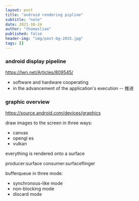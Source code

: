 ```yaml
---
layout: post
title: "android rendering pipline"
subtitle: "note"
date: 2021-10-24
author: "thomasliao"
published: false
header-img: "img/post-bg-2015.jpg"
tags: []
---
```


### android display pipeline

https://lwn.net/Articles/809545/

- software and hardware cooperating
- in the advancement of the application's execution -- 推进


### graphic overview
https://source.android.com/devices/graphics

draw images to the screen in three ways:
- canvas
- opengl es
- vulkan

everything is rendered onto a surface

producer:surface
consumer:surfaceflinger

bufferqueue in three mode:
- synchronous-like mode
- non-blocking mode
- discard mode